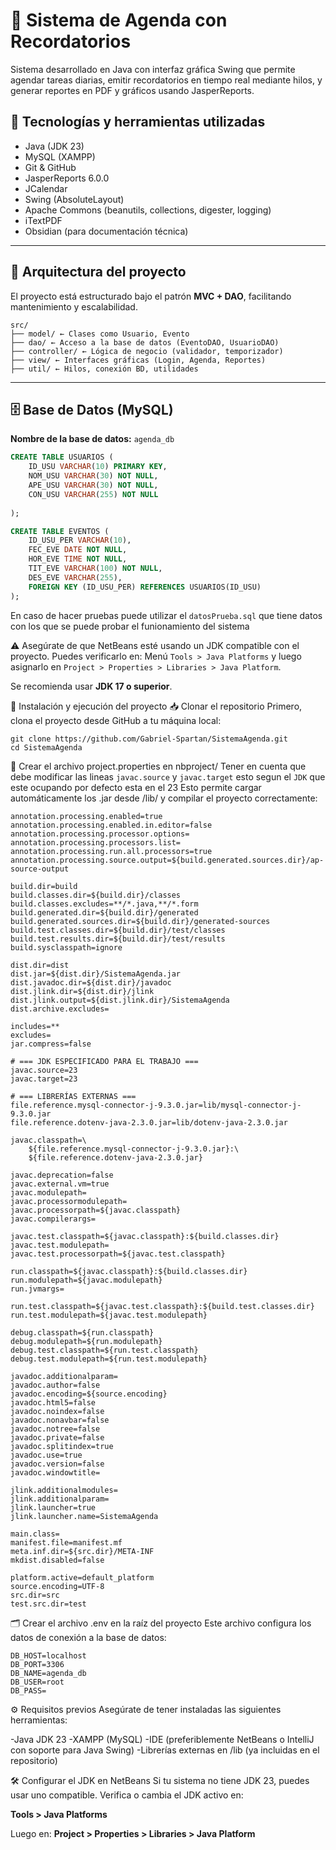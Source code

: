 # 📅 Sistema de Agenda con Recordatorios

Sistema desarrollado en Java con interfaz gráfica Swing que permite agendar tareas diarias, emitir recordatorios en tiempo real mediante hilos, y generar reportes en PDF y gráficos usando JasperReports.

## 🚀 Tecnologías y herramientas utilizadas

- Java (JDK 23)
- MySQL (XAMPP)
- Git & GitHub
- JasperReports 6.0.0
- JCalendar
- Swing (AbsoluteLayout)
- Apache Commons (beanutils, collections, digester, logging)
- iTextPDF
- Obsidian (para documentación técnica)

---

## 🧱 Arquitectura del proyecto

El proyecto está estructurado bajo el patrón **MVC + DAO**, facilitando mantenimiento y escalabilidad.

```
src/
├── model/ ← Clases como Usuario, Evento
├── dao/ ← Acceso a la base de datos (EventoDAO, UsuarioDAO)
├── controller/ ← Lógica de negocio (validador, temporizador)
├── view/ ← Interfaces gráficas (Login, Agenda, Reportes)
├── util/ ← Hilos, conexión BD, utilidades
```

---

## 🗄️ Base de Datos (MySQL)

**Nombre de la base de datos:** `agenda_db`

```sql
CREATE TABLE USUARIOS (
    ID_USU VARCHAR(10) PRIMARY KEY,
    NOM_USU VARCHAR(30) NOT NULL,
    APE_USU VARCHAR(30) NOT NULL,
    CON_USU VARCHAR(255) NOT NULL
    
);

CREATE TABLE EVENTOS (
    ID_USU_PER VARCHAR(10),
    FEC_EVE DATE NOT NULL,
    HOR_EVE TIME NOT NULL,
    TIT_EVE VARCHAR(100) NOT NULL,
    DES_EVE VARCHAR(255),
    FOREIGN KEY (ID_USU_PER) REFERENCES USUARIOS(ID_USU)
);
```

En caso de hacer pruebas puede utilizar el `datosPrueba.sql` que tiene datos con los que se puede probar el funionamiento del sistema

⚠️ Asegúrate de que NetBeans esté usando un JDK compatible con el proyecto.
Puedes verificarlo en:
Menú `Tools > Java Platforms` y luego asignarlo en `Project > Properties > Libraries > Java Platform`.

Se recomienda usar **JDK 17 o superior**.

🔧 Instalación y ejecución del proyecto
📥 Clonar el repositorio
Primero, clona el proyecto desde GitHub a tu máquina local:
```
git clone https://github.com/Gabriel-Spartan/SistemaAgenda.git
cd SistemaAgenda
```
📄 Crear el archivo project.properties en nbproject/
Tener en cuenta que debe modificar las lineas `javac.source` y `javac.target` esto segun el `JDK` que este ocupando por defecto esta en el 23
Esto permite cargar automáticamente los .jar desde /lib/ y compilar el proyecto correctamente:

```
annotation.processing.enabled=true
annotation.processing.enabled.in.editor=false
annotation.processing.processor.options=
annotation.processing.processors.list=
annotation.processing.run.all.processors=true
annotation.processing.source.output=${build.generated.sources.dir}/ap-source-output

build.dir=build
build.classes.dir=${build.dir}/classes
build.classes.excludes=**/*.java,**/*.form
build.generated.dir=${build.dir}/generated
build.generated.sources.dir=${build.dir}/generated-sources
build.test.classes.dir=${build.dir}/test/classes
build.test.results.dir=${build.dir}/test/results
build.sysclasspath=ignore

dist.dir=dist
dist.jar=${dist.dir}/SistemaAgenda.jar
dist.javadoc.dir=${dist.dir}/javadoc
dist.jlink.dir=${dist.dir}/jlink
dist.jlink.output=${dist.jlink.dir}/SistemaAgenda
dist.archive.excludes=

includes=**
excludes=
jar.compress=false

# === JDK ESPECIFICADO PARA EL TRABAJO ===
javac.source=23
javac.target=23

# === LIBRERÍAS EXTERNAS ===
file.reference.mysql-connector-j-9.3.0.jar=lib/mysql-connector-j-9.3.0.jar
file.reference.dotenv-java-2.3.0.jar=lib/dotenv-java-2.3.0.jar

javac.classpath=\
    ${file.reference.mysql-connector-j-9.3.0.jar}:\  
    ${file.reference.dotenv-java-2.3.0.jar}
 
javac.deprecation=false
javac.external.vm=true
javac.modulepath=
javac.processormodulepath=
javac.processorpath=${javac.classpath}
javac.compilerargs=

javac.test.classpath=${javac.classpath}:${build.classes.dir}
javac.test.modulepath=
javac.test.processorpath=${javac.test.classpath}

run.classpath=${javac.classpath}:${build.classes.dir}
run.modulepath=${javac.modulepath}
run.jvmargs=

run.test.classpath=${javac.test.classpath}:${build.test.classes.dir}
run.test.modulepath=${javac.test.modulepath}

debug.classpath=${run.classpath}
debug.modulepath=${run.modulepath}
debug.test.classpath=${run.test.classpath}
debug.test.modulepath=${run.test.modulepath}

javadoc.additionalparam=
javadoc.author=false
javadoc.encoding=${source.encoding}
javadoc.html5=false
javadoc.noindex=false
javadoc.nonavbar=false
javadoc.notree=false
javadoc.private=false
javadoc.splitindex=true
javadoc.use=true
javadoc.version=false
javadoc.windowtitle=

jlink.additionalmodules=
jlink.additionalparam=
jlink.launcher=true
jlink.launcher.name=SistemaAgenda

main.class=
manifest.file=manifest.mf
meta.inf.dir=${src.dir}/META-INF
mkdist.disabled=false

platform.active=default_platform
source.encoding=UTF-8
src.dir=src
test.src.dir=test
```

🗂️ Crear el archivo .env en la raíz del proyecto
Este archivo configura los datos de conexión a la base de datos:

```
DB_HOST=localhost
DB_PORT=3306
DB_NAME=agenda_db
DB_USER=root
DB_PASS=
```

⚙️ Requisitos previos
Asegúrate de tener instaladas las siguientes herramientas:

-Java JDK 23
-XAMPP (MySQL)
-IDE (preferiblemente NetBeans o IntelliJ con soporte para Java Swing)
-Librerías externas en /lib (ya incluidas en el repositorio)

🛠️ Configurar el JDK en NetBeans
Si tu sistema no tiene JDK 23, puedes usar uno compatible. Verifica o cambia el JDK activo en:

**Tools > Java Platforms**

Luego en: **Project > Properties > Libraries > Java Platform**

